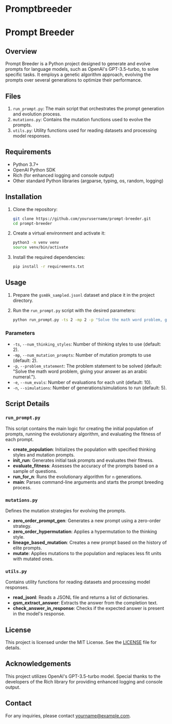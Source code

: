 # Promptbreeder

# Prompt Breeder

## Overview

Prompt Breeder is a Python project designed to generate and evolve prompts for language models, such as OpenAI's GPT-3.5-turbo, to solve specific tasks. It employs a genetic algorithm approach, evolving the prompts over several generations to optimize their performance.

## Files

1. `run_prompt.py`: The main script that orchestrates the prompt generation and evolution process.
2. `mutations.py`: Contains the mutation functions used to evolve the prompts.
3. `utils.py`: Utility functions used for reading datasets and processing model responses.

## Requirements

- Python 3.7+
- OpenAI Python SDK
- Rich (for enhanced logging and console output)
- Other standard Python libraries (argparse, typing, os, random, logging)

## Installation

1. Clone the repository:
    ```bash
    git clone https://github.com/yourusername/prompt-breeder.git
    cd prompt-breeder
    ```

2. Create a virtual environment and activate it:
    ```bash
    python3 -m venv venv
    source venv/bin/activate
    ```

3. Install the required dependencies:
    ```bash
    pip install -r requirements.txt
    ```

## Usage

1. Prepare the `gsm8k_sampled.jsonl` dataset and place it in the project directory.

2. Run the `run_prompt.py` script with the desired parameters:
    ```bash
    python run_prompt.py -ts 2 -mp 2 -p "Solve the math word problem, giving your answer as an arabic numeral." -e 10 -n 5
    ```

### Parameters

- `-ts`, `--num_thinking_styles`: Number of thinking styles to use (default: 2).
- `-mp`, `--num_mutation_prompts`: Number of mutation prompts to use (default: 2).
- `-p`, `--problem_statement`: The problem statement to be solved (default: "Solve the math word problem, giving your answer as an arabic numeral.").
- `-e`, `--num_evals`: Number of evaluations for each unit (default: 10).
- `-n`, `--simulations`: Number of generations/simulations to run (default: 5).

## Script Details

### `run_prompt.py`

This script contains the main logic for creating the initial population of prompts, running the evolutionary algorithm, and evaluating the fitness of each prompt.

- **create_population**: Initializes the population with specified thinking styles and mutation prompts.
- **init_run**: Generates initial task prompts and evaluates their fitness.
- **evaluate_fitness**: Assesses the accuracy of the prompts based on a sample of questions.
- **run_for_n**: Runs the evolutionary algorithm for `n` generations.
- **main**: Parses command-line arguments and starts the prompt breeding process.

### `mutations.py`

Defines the mutation strategies for evolving the prompts.

- **zero_order_prompt_gen**: Generates a new prompt using a zero-order strategy.
- **zero_order_hypermutation**: Applies a hypermutation to the thinking style.
- **lineage_based_mutation**: Creates a new prompt based on the history of elite prompts.
- **mutate**: Applies mutations to the population and replaces less fit units with mutated ones.

### `utils.py`

Contains utility functions for reading datasets and processing model responses.

- **read_jsonl**: Reads a JSONL file and returns a list of dictionaries.
- **gsm_extract_answer**: Extracts the answer from the completion text.
- **check_answer_in_response**: Checks if the expected answer is present in the model's response.

## License

This project is licensed under the MIT License. See the [LICENSE](LICENSE) file for details.

## Acknowledgements

This project utilizes OpenAI's GPT-3.5-turbo model. Special thanks to the developers of the Rich library for providing enhanced logging and console output.

## Contact

For any inquiries, please contact [yourname@example.com](mailto:yourname@example.com).
